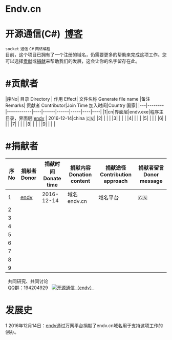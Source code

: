 # Endv.cn
 
# __开源通信(C#)__  [博客](http://www.cnblogs.com/endv/ "endv")  
 `socket`  `通信` `C#` `网络编程`  
  目前，这个项目已拥有了一个注册的域名，仍需要更多的帮助来完成这项工作。您可以选择[贡献](https://github.com/endv "贡献")或[捐献](http://shang.qq.com/wpa/qunwpa?idkey=d4f62802376c83872a076f7ae30ac86ee7946fb62f59f6ef130a70c6883ac737 "捐献")来帮助我们的发展，这会让你的名字留存在此。

#贡献者
==============
|序No|  目录 Directory | 作用 Effect| 文件名称 Generate file name |备注 Remarks| 贡献者 Contributor|Join Time 加入时间|Country 国家|
|---|--------|------------|----|------|------|-----|----|----|
|1|cn|界面层|endv.exe|程序主目录，界面层|[endv](http://www.cnblogs.com/endv/ "endv") | 2016-12-14|china :cn:|
|2| | | |
|3| | | |
|4| | | |
|5| | | |
|6| | | |
|7| | | |
|8| | | |
|9| | | |  
  
#捐献者
========
|序No|  捐献者 Donor  | 捐献时间 Donate time|捐献内容 Donation content|捐献途径Contribution approach|捐献者留言Donor message|
|---|---------|---------|--------|--------|----------|
|1|[endv](http://www.cnblogs.com/endv/ "endv")|2016-12-14|域名endv.cn|域名平台|:cn:
|2| | | |
|3| | | |
|4| | | |
|5| | | |
|6| | | |
|7| | | |
|8| | | |
|9| | | |
   
    共同研究、共同讨论   
    QQ群：194204929   <a target="_blank" href="http://shang.qq.com/wpa/qunwpa?idkey=d4f62802376c83872a076f7ae30ac86ee7946fb62f59f6ef130a70c6883ac737"><img border="0" src="http://pub.idqqimg.com/wpa/images/group.png" alt="开源通信（endv）" title="开源通信（endv）"></a> 
 
# 发展史 
1 2016年12月14日：[endv](http://www.cnblogs.com/endv/ "endv")通过万网平台捐献了endv.cn域名用于支持这项工作的创办。
